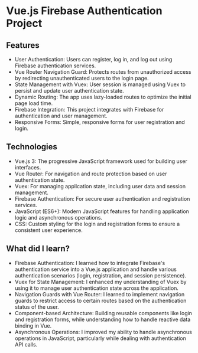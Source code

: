 # Vue.js Firebase Authentication Project

## Features

- User Authentication: Users can register, log in, and log out using Firebase authentication services.
- Vue Router Navigation Guard: Protects routes from unauthorized access by redirecting unauthenticated users to the login page.
- State Management with Vuex: User session is managed using Vuex to persist and update user authentication state.
- Dynamic Routing: The app uses lazy-loaded routes to optimize the initial page load time.
- Firebase Integration: This project integrates with Firebase for authentication and user management.
- Responsive Forms: Simple, responsive forms for user registration and login.

## Technologies

- Vue.js 3: The progressive JavaScript framework used for building user interfaces.
- Vue Router: For navigation and route protection based on user authentication state.
- Vuex: For managing application state, including user data and session management.
- Firebase Authentication: For secure user authentication and registration services.
- JavaScript (ES6+): Modern JavaScript features for handling application logic and asynchronous operations.
- CSS: Custom styling for the login and registration forms to ensure a consistent user experience.

## What did I learn?

- Firebase Authentication: I learned how to integrate Firebase's authentication service into a Vue.js application and handle various authentication scenarios (login, registration, and session persistence).
- Vuex for State Management: I enhanced my understanding of Vuex by using it to manage user authentication state across the application.
- Navigation Guards with Vue Router: I learned to implement navigation guards to restrict access to certain routes based on the authentication status of the user.
- Component-based Architecture: Building reusable components like login and registration forms, while understanding how to handle reactive data binding in Vue.
- Asynchronous Operations: I improved my ability to handle asynchronous operations in JavaScript, particularly while dealing with authentication API calls.
